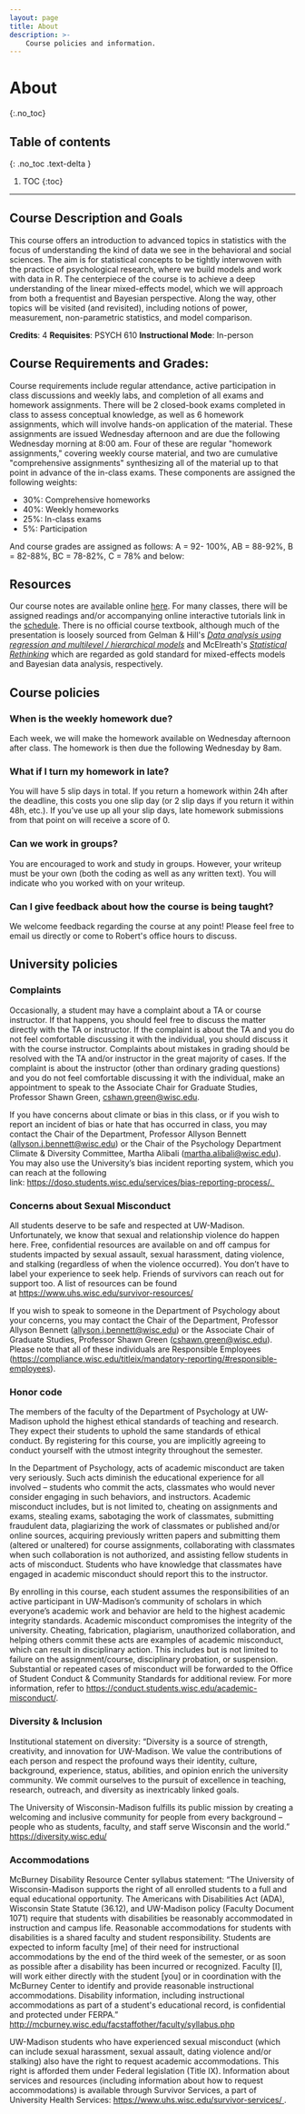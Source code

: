 ```yaml
---
layout: page
title: About
description: >-
    Course policies and information.
---
```


# About
{:.no_toc}

## Table of contents
{: .no_toc .text-delta }

1. TOC
{:toc}

---


## Course Description and Goals

This course offers an introduction to advanced topics in statistics with the focus of understanding the kind of data we see in the behavioral and social sciences. The aim is for statistical concepts to be tightly interwoven with the practice of psychological research, where we build models and work with data in R. The centerpiece of the course is to achieve a deep understanding of the linear mixed-effects model, which we will approach from both a frequentist and Bayesian perspective. Along the way, other topics will be visited (and revisited), including notions of power, measurement, non-parametric statistics, and model comparison.

**Credits**: 4
**Requisites**: PSYCH 610
**Instructional Mode**: In-person


## Course Requirements and Grades: 

Course requirements include regular attendance, active participation in class discussions and weekly labs, and completion of all exams and homework assignments. There will be 2 closed-book exams completed in class to assess conceptual knowledge, as well as 6 homework assignments, which will involve hands-on application of the material. These assignments are issued Wednesday afternoon and are due the following Wednesday morning at 8:00 am. Four of these are regular "homework assignments," covering weekly course material, and two are cumulative "comprehensive assignments" synthesizing all of the material up to that point in advance of the in-class exams. These components are assigned the following weights:

* 30%: Comprehensive homeworks
* 40%: Weekly homeworks 
* 25%: In-class exams
* 5%: Participation

And course grades are assigned as follows: A = 92- 100%, AB = 88-92%, B = 82-88%, BC = 78-82%, C = 78% and below:

## Resources

Our course notes are available online [here](https://socialinteractionlab.github.io/psych710-notes/).
For many classes, there will be assigned readings and/or accompanying online interactive tutorials link in the [schedule](/schedule). 
There is no official course textbook, although much of the presentation is loosely sourced from Gelman & Hill's *[Data analysis using regression and multilevel / hierarchical models](https://www.amazon.com/Analysis-Regression-Multilevel-Hierarchical-Models/dp/052168689X)* and McElreath's *[Statistical Rethinking](https://xcelab.net/rm/statistical-rethinking/)* which are regarded as gold standard for mixed-effects models and Bayesian data analysis, respectively. 

## Course policies

### When is the weekly homework due?

Each week, we will make the homework available on Wednesday afternoon after class. The homework is then due the following Wednesday by 8am.

### What if I turn my homework in late?

You will have 5 slip days in total. If you return a homework within 24h after the deadline, this costs you one slip day (or 2 slip days if you return it within 48h, etc.). If you’ve use up all your slip days, late homework submissions from that point on will receive a score of 0.

### Can we work in groups?

You are encouraged to work and study in groups. However, your writeup must be your own (both the coding as well as any written text). You will indicate who you worked with on your writeup.

### Can I give feedback about how the course is being taught? 

We welcome feedback regarding the course at any point! Please feel free to email us directly or come to Robert's office hours to discuss.

## University policies 

### Complaints

Occasionally, a student may have a complaint about a TA or course instructor. If that happens, you should feel free to discuss the matter directly with the TA or instructor. If the complaint is about the TA and you do not feel comfortable discussing it with the individual, you should discuss it with the course instructor. Complaints about mistakes in grading should be resolved with the TA and/or instructor in the great majority of cases. If the complaint is about the instructor (other than ordinary grading questions) and you do not feel comfortable discussing it with the individual, make an appointment to speak to the Associate Chair for Graduate Studies, Professor Shawn Green, cshawn.green@wisc.edu.

If you have concerns about climate or bias in this class, or if you wish to report an incident of bias or hate that has occurred in class, you may contact the Chair of the Department, Professor Allyson Bennett (allyson.j.bennett@wisc.edu) or the Chair of the Psychology Department Climate & Diversity Committee, Martha Alibali (martha.alibali@wisc.edu). You may also use the University’s bias incident reporting system, which you can reach at the following link: https://doso.students.wisc.edu/services/bias-reporting-process/. 

### Concerns about Sexual Misconduct

All students deserve to be safe and respected at UW-Madison. Unfortunately, we know that sexual and relationship violence do happen here. Free, confidential resources are available on and off campus for students impacted by sexual assault, sexual harassment, dating violence, and stalking (regardless of when the violence occurred). You don’t have to label your experience to seek help. Friends of survivors can reach out for support too. A list of resources can be found at https://www.uhs.wisc.edu/survivor-resources/

If you wish to speak to someone in the Department of Psychology about your concerns, you may contact the Chair of the Department, Professor Allyson Bennett (allyson.j.bennett@wisc.edu) or the Associate Chair of Graduate Studies, Professor Shawn Green (cshawn.green@wisc.edu).
Please note that all of these individuals are Responsible Employees (https://compliance.wisc.edu/titleix/mandatory-reporting/#responsible-employees).

### Honor code 

The members of the faculty of the Department of Psychology at UW-Madison uphold the highest ethical standards of teaching and research.  They expect their students to uphold the same standards of ethical conduct. By registering for this course, you are implicitly agreeing to conduct yourself with the utmost integrity throughout the semester.

In the Department of Psychology, acts of academic misconduct are taken very seriously.  Such acts diminish the educational experience for all involved – students who commit the acts, classmates who would never consider engaging in such behaviors, and instructors.  Academic misconduct includes, but is not limited to, cheating on assignments and exams, stealing exams, sabotaging the work of classmates, submitting fraudulent data, plagiarizing the work of classmates or published and/or online sources, acquiring previously written papers and submitting them (altered or unaltered) for course assignments, collaborating with classmates when such collaboration is not authorized, and assisting fellow students in acts of misconduct.  Students who have knowledge that classmates have engaged in academic misconduct should report this to the instructor.

By enrolling in this course, each student assumes the responsibilities of an active participant in UW-Madison’s community of scholars in which everyone’s academic work and behavior are held to the highest academic integrity standards. Academic misconduct compromises the integrity of the university. Cheating, fabrication, plagiarism, unauthorized collaboration, and helping others commit these acts are examples of academic misconduct, which can result in disciplinary action. This includes but is not limited to failure on the assignment/course, disciplinary probation, or suspension. Substantial or repeated cases of misconduct will be forwarded to the Office of Student Conduct & Community Standards for additional review. For more information, refer to https://conduct.students.wisc.edu/academic-misconduct/.

### Diversity & Inclusion

Institutional statement on diversity: “Diversity is a source of strength, creativity, and innovation for UW-Madison. We value the contributions of each person and respect the profound ways their identity, culture, background, experience, status, abilities, and opinion enrich the university community. We commit ourselves to the pursuit of excellence in teaching, research, outreach, and diversity as inextricably linked goals.

The University of Wisconsin-Madison fulfills its public mission by creating a welcoming and inclusive community for people from every background – people who as students, faculty, and staff serve Wisconsin and the world.” https://diversity.wisc.edu/ 

### Accommodations 

McBurney Disability Resource Center syllabus statement: “The University of Wisconsin-Madison supports the right of all enrolled students to a full and equal educational opportunity. The Americans with Disabilities Act (ADA), Wisconsin State Statute (36.12), and UW-Madison policy (Faculty Document 1071) require that students with disabilities be reasonably accommodated in instruction and campus life. Reasonable accommodations for students with disabilities is a shared faculty and student responsibility. Students are expected to inform faculty [me] of their need for instructional accommodations by the end of the third week of the semester, or as soon as possible after a disability has been incurred or recognized. Faculty [I], will work either directly with the student [you] or in coordination with the McBurney Center to identify and provide reasonable instructional accommodations. Disability information, including instructional accommodations as part of a student's educational record, is confidential and protected under FERPA.” http://mcburney.wisc.edu/facstaffother/faculty/syllabus.php

UW-Madison students who have experienced sexual misconduct (which can include sexual harassment, sexual assault, dating violence and/or stalking) also have the right to request academic accommodations. This right is afforded them under Federal legislation (Title IX). Information about services and resources (including information about how to request accommodations) is available through Survivor Services, a part of University Health Services: https://www.uhs.wisc.edu/survivor-services/ .
